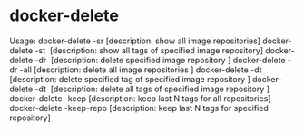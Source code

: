 # docker-delete

 Usage:
 docker-delete -sr                                   [description: show all image repositories]
 docker-delete -st <image repository>                [description: show all tags of specified image repository]
 docker-delete -dr <image repository>                [description: delete specified image repository ]
 docker-delete -dr -all                              [description: delete all image repositories ]
 docker-delete -dt <image repository> <image tag>    [description: delete specified tag of specified image repository ]
 docker-delete -dt <image repository>                [description: delete all tags of specified image repository ]
 docker-delete -keep <N>                             [description: keep last N tags for all repositories]
 docker-delete -keep-repo <repo> <N>                 [description: keep last N tags for specified repository]

